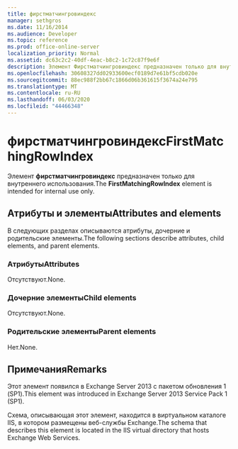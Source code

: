 ```yaml
---
title: фирстматчингровиндекс
manager: sethgros
ms.date: 11/16/2014
ms.audience: Developer
ms.topic: reference
ms.prod: office-online-server
localization_priority: Normal
ms.assetid: dc63c2c2-40df-4eac-b8c2-1c72c87f9e6f
description: Элемент Фирстматчингровиндекс предназначен только для внутреннего использования.
ms.openlocfilehash: 30608327dd02933600ecf0189d7e61bf5cdb020e
ms.sourcegitcommit: 88ec988f2bb67c1866d06b361615f3674a24e795
ms.translationtype: MT
ms.contentlocale: ru-RU
ms.lasthandoff: 06/03/2020
ms.locfileid: "44466348"
---
```

# <a name="firstmatchingrowindex"></a><span data-ttu-id="51641-103">фирстматчингровиндекс</span><span class="sxs-lookup"><span data-stu-id="51641-103">FirstMatchingRowIndex</span></span>

<span data-ttu-id="51641-104">Элемент **фирстматчингровиндекс** предназначен только для внутреннего использования.</span><span class="sxs-lookup"><span data-stu-id="51641-104">The **FirstMatchingRowIndex** element is intended for internal use only.</span></span> 

## <a name="attributes-and-elements"></a><span data-ttu-id="51641-105">Атрибуты и элементы</span><span class="sxs-lookup"><span data-stu-id="51641-105">Attributes and elements</span></span>

<span data-ttu-id="51641-106">В следующих разделах описываются атрибуты, дочерние и родительские элементы.</span><span class="sxs-lookup"><span data-stu-id="51641-106">The following sections describe attributes, child elements, and parent elements.</span></span>
  
### <a name="attributes"></a><span data-ttu-id="51641-107">Атрибуты</span><span class="sxs-lookup"><span data-stu-id="51641-107">Attributes</span></span>

<span data-ttu-id="51641-108">Отсутствуют.</span><span class="sxs-lookup"><span data-stu-id="51641-108">None.</span></span>
  
### <a name="child-elements"></a><span data-ttu-id="51641-109">Дочерние элементы</span><span class="sxs-lookup"><span data-stu-id="51641-109">Child elements</span></span>

<span data-ttu-id="51641-110">Отсутствуют.</span><span class="sxs-lookup"><span data-stu-id="51641-110">None.</span></span>
  
### <a name="parent-elements"></a><span data-ttu-id="51641-111">Родительские элементы</span><span class="sxs-lookup"><span data-stu-id="51641-111">Parent elements</span></span>

<span data-ttu-id="51641-112">Нет.</span><span class="sxs-lookup"><span data-stu-id="51641-112">None.</span></span>
  
## <a name="remarks"></a><span data-ttu-id="51641-113">Примечания</span><span class="sxs-lookup"><span data-stu-id="51641-113">Remarks</span></span>

<span data-ttu-id="51641-114">Этот элемент появился в Exchange Server 2013 с пакетом обновления 1 (SP1).</span><span class="sxs-lookup"><span data-stu-id="51641-114">This element was introduced in Exchange Server 2013 Service Pack 1 (SP1).</span></span>
  
<span data-ttu-id="51641-115">Схема, описывающая этот элемент, находится в виртуальном каталоге IIS, в котором размещены веб-службы Exchange.</span><span class="sxs-lookup"><span data-stu-id="51641-115">The schema that describes this element is located in the IIS virtual directory that hosts Exchange Web Services.</span></span>
  

